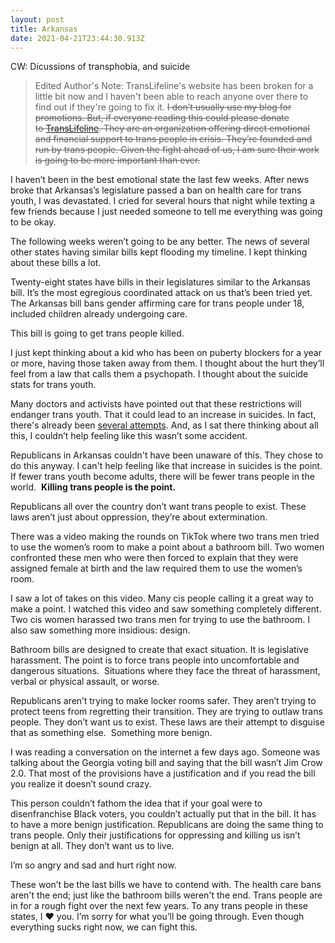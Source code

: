 ```yaml
---
layout: post
title: Arkansas
date: 2021-04-21T23:44:30.913Z
---
```

CW: Dicussions of transphobia, and suicide

> Edited Author's Note: TransLifeline's website has been broken for a little bit now and I haven't been able to reach anyone over there to find out if they're going to fix it. ~~I don’t usually use my blog for promotions. But, if everyone reading this could please donate to [TransLifeline](https://translifeline.org/donate/). They are an organization offering direct emotional and financial support to trans people in crisis. They’re founded and run by trans people. Given the fight ahead of us, I am sure their work is going to be more important than ever.~~

I haven’t been in the best emotional state the last few weeks. After news broke that Arkansas’s legislature passed a ban on health care for trans youth, I was devastated. I cried for several hours that night while texting a few friends because I just needed someone to tell me everything was going to be okay.

The following weeks weren’t going to be any better. The news of several other states having similar bills kept flooding my timeline. I kept thinking about these bills a lot. 

Twenty-eight states have bills in their legislatures similar to the Arkansas bill. It’s the most egregious coordinated attack on us that’s been tried yet. The Arkansas bill bans gender affirming care for trans people under 18, included children already undergoing care. 

This bill is going to get trans people killed. 

I just kept thinking about a kid who has been on puberty blockers for a year or more, having those taken away from them. I thought about the hurt they’ll feel from a law that calls them a psychopath. I thought about the suicide stats for trans youth.

Many doctors and activists have pointed out that these restrictions will endanger trans youth. That it could lead to an increase in suicides. In fact, there's already been [several attempts](https://www.lgbtqnation.com/2021/04/least-four-teens-attempted-suicide-arkansas-bans-trans-youth-getting-healthcare/). And, as I sat there thinking about all this, I couldn’t help feeling like this wasn’t some accident. 

Republicans in Arkansas couldn't have been unaware of this. They chose to do this anyway. I can't help feeling like that increase in suicides is the point. If fewer trans youth become adults, there will be fewer trans people in the world.  **Killing trans people is the point.**

Republicans all over the country don’t want trans people to exist. These laws aren’t just about oppression, they’re about extermination. 

There was a video making the rounds on TikTok where two trans men tried to use the women’s room to make a point about a bathroom bill. Two women confronted these men who were then forced to explain that they were assigned female at birth and the law required them to use the women’s room.

I saw a lot of takes on this video. Many cis people calling it a great way to make a point. I watched this video and saw something completely different. Two cis women harassed two trans men for trying to use the bathroom. I also saw something more insidious: design. 

Bathroom bills are designed to create that exact situation. It is legislative harassment. The point is to force trans people into uncomfortable and dangerous situations.  Situations where they face the threat of harassment, verbal or physical assault, or worse.

Republicans aren’t trying to make locker rooms safer. They aren’t trying to protect teens from regretting their transition. They are trying to outlaw trans people. They don’t want us to exist. These laws are their attempt to disguise that as something else.  Something more benign.

I was reading a conversation on the internet a few days ago. Someone was talking about the Georgia voting bill and saying that the bill wasn’t Jim Crow 2.0. That most of the provisions have a justification and if you read the bill you realize it doesn’t sound crazy. 

This person couldn’t fathom the idea that if your goal were to disenfranchise Black voters, you couldn’t actually put that in the bill. It has to have a more benign justification. Republicans are doing the same thing to trans people. Only their justifications for oppressing and killing us isn’t benign at all. They don’t want us to live. 

I’m so angry and sad and hurt right now.

These won’t be the last bills we have to contend with. The health care bans aren't the end; just like the bathroom bills weren't the end. Trans people are in for a rough fight over the next few years. To any trans people in these states, I ❤️ you. I’m sorry for what you’ll be going through. Even though everything sucks right now, we can fight this.
